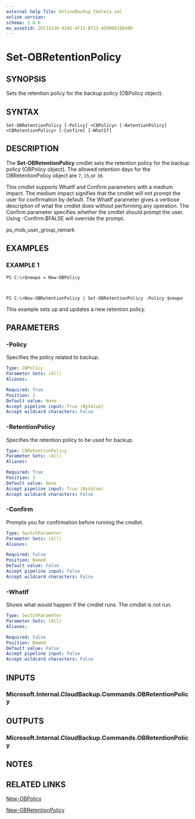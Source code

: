 ```yaml
---
external help file: OnlineBackup_Cmdlets.xml
online version: 
schema: 2.0.0
ms.assetid: 2FC33236-9345-4F12-B713-A5908818D49D
---
```


# Set-OBRetentionPolicy

## SYNOPSIS
Sets the retention policy for the backup policy (OBPolicy object).

## SYNTAX

```
Set-OBRetentionPolicy [-Policy] <CBPolicy> [-RetentionPolicy] <CBRetentionPolicy> [-Confirm] [-WhatIf]
```

## DESCRIPTION
The **Set-OBRetentionPolicy** cmdlet sets the retention policy for the backup policy (OBPolicy object).
The allowed retention days for the OBRetentionPolicy object are `7`, `15`,or `30`.

This cmdlet supports WhatIf and Confirm parameters with a medium impact.
The medium impact signifies that the cmdlet will not prompt the user for confirmation by default.
The WhatIf parameter gives a verbose description of what the cmdlet does without performing any operation.
The Confirm parameter specifies whether the cmdlet should prompt the user.
Using -Confirm:$FALSE will override the prompt.

ps_mob_user_group_remark

## EXAMPLES

### EXAMPLE 1
```
PS C:\>$newpo = New-OBPolicy



PS C:\>New-OBRetentionPolicy | Set-OBRetentionPolicy -Policy $newpo
```

This example sets up and updates a new retention policy.

## PARAMETERS

### -Policy
Specifies the policy related to backup.

```yaml
Type: CBPolicy
Parameter Sets: (All)
Aliases: 

Required: True
Position: 2
Default value: None
Accept pipeline input: True (ByValue)
Accept wildcard characters: False
```

### -RetentionPolicy
Specifies the retention policy to be used for backup.

```yaml
Type: CBRetentionPolicy
Parameter Sets: (All)
Aliases: 

Required: True
Position: 3
Default value: None
Accept pipeline input: True (ByValue)
Accept wildcard characters: False
```

### -Confirm
Prompts you for confirmation before running the cmdlet.

```yaml
Type: SwitchParameter
Parameter Sets: (All)
Aliases: 

Required: False
Position: Named
Default value: False
Accept pipeline input: False
Accept wildcard characters: False
```

### -WhatIf
Shows what would happen if the cmdlet runs.
The cmdlet is not run.

```yaml
Type: SwitchParameter
Parameter Sets: (All)
Aliases: 

Required: False
Position: Named
Default value: False
Accept pipeline input: False
Accept wildcard characters: False
```

## INPUTS

### Microsoft.Internal.CloudBackup.Commands.OBRetentionPolicy

## OUTPUTS

### Microsoft.Internal.CloudBackup.Commands.OBRetentionPolicy

## NOTES

## RELATED LINKS

[New-OBPolicy](./New-OBPolicy.md)

[New-OBRetentionPolicy](./New-OBRetentionPolicy.md)

